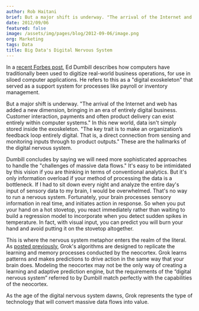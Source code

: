 ```yaml
---
author: Rob Haitani
brief: But a major shift is underway. "The arrival of the Internet and web has added a new dimension, bringing in an era of entirely digital business. Customer
date: 2012/09/06
featured: false
image: /assets/img/pages/blog/2012-09-06/image.png
org: Marketing
tags: Data
title: Big Data's Digital Nervous System
---
```


In a
[recent Forbes post](http://www.forbes.com/sites/oreillymedia/2012/09/04/big-data-is-creating-a-digital-nervous-system/),
Ed Dumbill describes how
computers have traditionally been used to digitize real-world business
operations, for use in siloed computer applications.  He refers to this as a
"digital exoskeleton" that served as a support system for processes like
payroll or inventory management.

But a major shift is underway.  "The arrival of the Internet and web has added a
new dimension, bringing in an era of entirely digital business. Customer
interaction, payments and often product delivery can exist entirely within
computer systems."  In this new world, data isn't simply stored  inside the
exoskeleton.  "The key trait is to make an organization’s feedback loop entirely
digital. That is, a direct connection from sensing and monitoring inputs through
to product outputs."  These are the hallmarks of the digital nervous system.

Dumbill concludes by saying we will need more sophisticated approaches to handle
the "challenges of massive data flows."  It's easy to be intimidated by this
vision if you are thinking in terms of conventional analytics. But it's only
information overload if your method of processing the data is a bottleneck.  If
I had to sit down every night and analyze the entire day's input of sensory data
to my brain, I would be overwhelmed. That's no way to run a nervous system.
Fortunately, your brain processes sensory information in real time, and
initiates action in response. So when you put your hand on a hot stovetop, you
react immediately rather than waiting to build a regression model to incorporate
when you detect sudden spikes in temperature.  In fact, with visual input, you
can predict you will burn your hand and avoid putting it on the stovetop
altogether.

This is where the nervous system metaphor enters the realm of the literal. As
[posted previously](./the-problem-of-representation.html), Grok's algorithms are
designed to replicate the learning and memory processes conducted by the
neocortex.  Grok learns patterns and makes predictions to drive action in the
same way that your brain does. Modeling the neocortex may not be the only way of
creating a learning and adaptive prediction engine, but the requirements of the
“digital nervous system” referred to by Dumbill match perfectly with the
capabilities of the neocortex.

As the age of the digital nervous system dawns, Grok represents the type of
technology that will convert massive data flows into value.
